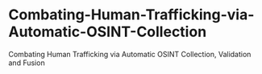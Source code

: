 # Combating-Human-Trafficking-via-Automatic-OSINT-Collection
Combating Human Trafficking via Automatic OSINT Collection, Validation and Fusion
